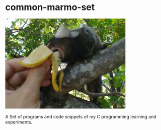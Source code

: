 # common-marmo-set

![Alt screenshot](https://raw.githubusercontent.com/helio-frota/common-marmo-set/master/cms.jpg)

A Set of programs and code snippets of my C programming learning and experiments.

